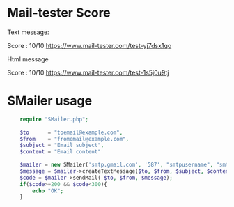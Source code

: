 Mail-tester Score
==========

Text message:

Score : 10/10
https://www.mail-tester.com/test-yj7dsx1qo

Html message

Score : 10/10
https://www.mail-tester.com/test-1s5j0u9tj


SMailer usage
==========

```php
    require "SMailer.php";
    
    $to      = "toemail@example.com",
    $from    = "fromemail@example.com",
    $subject = "Email subject",
    $content = "Email content"
    
    $mailer = new SMailer('smtp.gmail.com', '587', "smtpusername", "smtppassword");
    $message = $mailer->createTextMessage($to, $from, $subject, $content);
    $code = $mailer->sendMail( $to, $from, $message);
    if($code>=200 && $code<300){
        echo "OK";
    }
```
